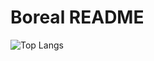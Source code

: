 
# Boreal README

![Top Langs](https://github-readme-stats.vercel.app/api/top-langs/?username=bor-real\&bg_color=30,e96443,904e95\&title_color=fff\&text_color=fff)
